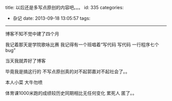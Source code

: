 title: 以后还是多写点原创的内容吧。。。
id: 335
categories:
  - 杂记
date: 2013-09-18 13:05:57
tags:
---

博客不知不觉中建了四个月

我记着那天是学院歌咏比赛 我记得有一个班唱着“写代码 写代码 一行程序七个bug”

当天我就弄好了博客

毕竟我是搞这行的 不写点原创真的对不起郭嘉对不起社会了。。

本人小菜 大牛勿喷

体育课1000米跑的成绩较历史同期相比无任何变化 累死人 匿了。。